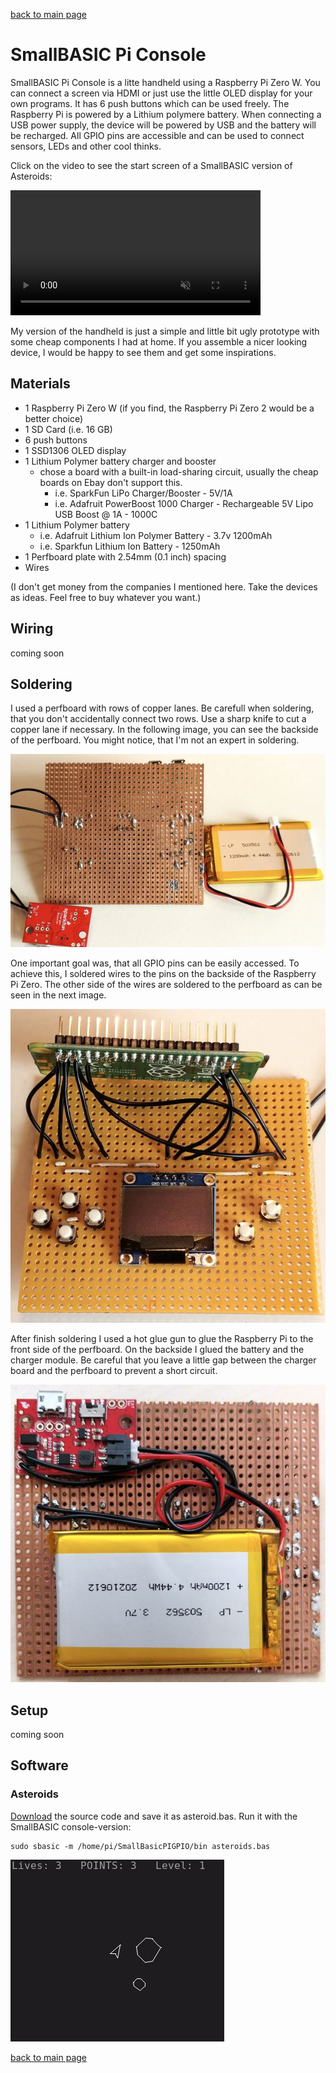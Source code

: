 [back to main page](./index.html)

# SmallBASIC Pi Console

SmallBASIC Pi Console is a litte handheld using a Raspberry Pi Zero W. You can connect a screen via
HDMI or just use the little OLED display for your own programs. It has 6 push buttons which can be used freely.
The Raspberry Pi is powered by a Lithium polymere battery. When connecting a USB power supply, the device will be
powered by USB and the battery will be recharged. All GPIO pins are accessible and can be used to connect
sensors, LEDs and other cool thinks.

Click on the video to see the start screen of a SmallBASIC version of Asteroids:

<video width='400' controls loop autoplay muted>
	<source src='./images/SBConsole.mp4' type='video/mp4'>
</video>

My version of the handheld is just a simple and little bit ugly prototype with some cheap components I had at home. If you assemble a
nicer looking device, I would be happy to see them and get some inspirations.

## Materials

- 1 Raspberry Pi Zero W (if you find, the Raspberry Pi Zero 2 would be a better choice)
- 1 SD Card (i.e. 16 GB)
- 6 push buttons
- 1 SSD1306 OLED display
- 1 Lithium Polymer battery charger and booster
  - chose a board with a built-in load-sharing circuit, usually the cheap boards on Ebay don't support this. 
    - i.e. SparkFun LiPo Charger/Booster - 5V/1A
    - i.e. Adafruit PowerBoost 1000 Charger - Rechargeable 5V Lipo USB Boost @ 1A - 1000C
- 1 Lithium Polymer battery
  - i.e. Adafruit Lithium Ion Polymer Battery - 3.7v 1200mAh
  - i.e. Sparkfun Lithium Ion Battery - 1250mAh
- 1 Perfboard plate with 2.54mm (0.1 inch) spacing
- Wires

(I don't get money from the companies I mentioned here. Take the devices as ideas. Feel free to buy whatever you want.)

## Wiring

coming soon

## Soldering

I used a perfboard with rows of copper lanes. Be carefull when soldering, that you don't accidentally connect two rows. Use a sharp knife to cut a copper lane if necessary.
In the following image, you can see the backside of the perfboard. You might notice, that I'm not an expert in soldering.

![Backside of perfboard](./images/sbconsole_2.jpg)

One important goal was, that all GPIO pins can be easily accessed. To achieve this, I soldered wires to the pins on the backside of the Raspberry Pi Zero. The other side of the wires are soldered to the perfboard as can be seen in the next image.

![Close up ot the wires soldered to the Raspberry Pi](./images/sbconsole_3.jpg)

After finish soldering I used a hot glue gun to glue the Raspberry Pi to the front side of the perfboard. On the backside I glued the battery and the charger module. Be careful that you leave a little gap between the charger board and the perfboard to prevent a short circuit.

![Backside of the perfboard ofter gluing](./images/sbconsole_4.jpg)

## Setup

coming soon

## Software

### Asteroids

[Download](./assets/asteroid.bas) the source code and save it as asteroid.bas. Run it with the SmallBASIC console-version:
```
sudo sbasic -m /home/pi/SmallBasicPIGPIO/bin asteroids.bas
```
![Asteroid](./assets/asteroid.jpg)




[back to main page](./index.html)
